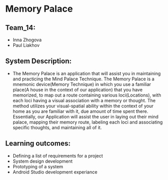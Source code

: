 # Memory Palace

## Team_14:
* Inna Zhogova  
* Paul Liakhov

## System Description:
* The Memory Palace is an application that will assist you in maintaining and practicing the Mind Palace Technique. 
The Memory Palace is a mnemonic device(Memory Technique) in which you use a familiar place(A house in the context of our application) 
that you have memorized, to map out a route containing various loci(Locations), with each loci having a visual association with a memory 
or thought. The method utilizes your visual-spatial ability within the context of your home as you are familiar with it, 
due amount of time spent there. Essentially, our Application will assist the user in laying out their mind palace, mapping their memory route, 
labeling each loci and associating specific thoughts, and maintaining all of it.

## Learning outcomes:
- Defining a list of requirements for a project
- System design development
- Prototyping of a system
- Android Studio development experiance 
